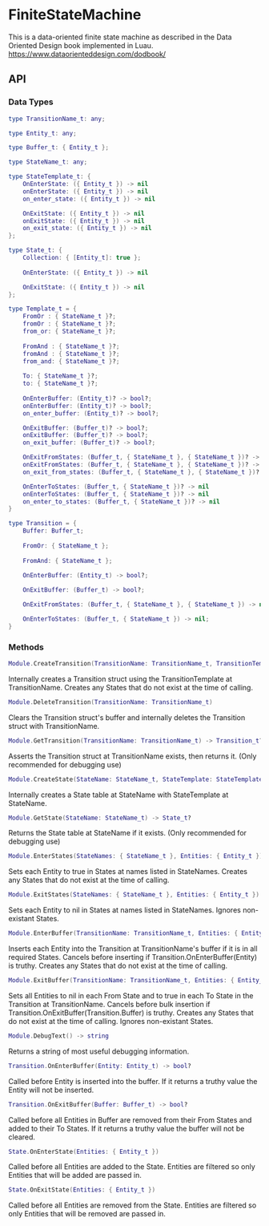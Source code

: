 # FiniteStateMachine
This is a data-oriented finite state machine as described in the Data Oriented Design book implemented in Luau. https://www.dataorienteddesign.com/dodbook/

## API

### Data Types
```lua
type TransitionName_t: any;
```

```lua
type Entity_t: any;
```

```lua
type Buffer_t: { Entity_t };
```

```lua
type StateName_t: any;
```

```lua
type StateTemplate_t: {    
    OnEnterState: ({ Entity_t }) -> nil
    onEnterState: ({ Entity_t }) -> nil
    on_enter_state: ({ Entity_t }) -> nil

    OnExitState: ({ Entity_t }) -> nil
    onExitState: ({ Entity_t }) -> nil
    on_exit_state: ({ Entity_t }) -> nil
};
```

```lua
type State_t: {
    Collection: { [Entity_t]: true };
    
    OnEnterState: ({ Entity_t }) -> nil

    OnExitState: ({ Entity_t }) -> nil
};
```

```lua
type Template_t = {
    FromOr : { StateName_t }?;
    fromOr : { StateName_t }?;
    from_or: { StateName_t }?;
    
    FromAnd : { StateName_t }?;
    fromAnd : { StateName_t }?;
    from_and: { StateName_t }?;
    
    To: { StateName_t }?;
    to: { StateName_t }?;
    
    OnEnterBuffer: (Entity_t)? -> bool?;
    onEnterBuffer: (Entity_t)? -> bool?;
    on_enter_buffer: (Entity_t)? -> bool?;

    OnExitBuffer: (Buffer_t)? -> bool?;
    onExitBuffer: (Buffer_t)? -> bool?;
    on_exit_buffer: (Buffer_t)? -> bool?;

    OnExitFromStates: (Buffer_t, { StateName_t }, { StateName_t })? -> nil
    onExitFromStates: (Buffer_t, { StateName_t }, { StateName_t })? -> nil
    on_exit_from_states: (Buffer_t, { StateName_t }, { StateName_t })? -> nil

    OnEnterToStates: (Buffer_t, { StateName_t })? -> nil
    onEnterToStates: (Buffer_t, { StateName_t })? -> nil
    on_enter_to_states: (Buffer_t, { StateName_t })? -> nil
}
```

```lua
type Transition = {
    Buffer: Buffer_t;
    
    FromOr: { StateName_t };
    
    FromAnd: { StateName_t };
    
    OnEnterBuffer: (Entity_t) -> bool?;

    OnExitBuffer: (Buffer_t) -> bool?;

    OnExitFromStates: (Buffer_t, { StateName_t }, { StateName_t }) -> nil;

    OnEnterToStates: (Buffer_t, { StateName_t }) -> nil;
}
```

### Methods
```lua
Module.CreateTransition(TransitionName: TransitionName_t, TransitionTemplate: Template_t)
```
Internally creates a Transition struct using the TransitionTemplate at TransitionName. Creates any States that do not exist at the time of calling.

```lua
Module.DeleteTransition(TransitionName: TransitionName_t)
```
Clears the Transition struct's buffer and internally deletes the Transition struct with TransitionName.

```lua
Module.GetTransition(TransitionName: TransitionName_t) -> Transition_t?
```
Asserts the Transition struct at TransitionName exists, then returns it. (Only recommended for debugging use)

```lua
Module.CreateState(StateName: StateName_t, StateTemplate: StateTemplate_t?)
```
Internally creates a State table at StateName with StateTemplate at StateName.

```lua
Module.GetState(StateName: StateName_t) -> State_t?
```
Returns the State table at StateName if it exists. (Only recommended for debugging use)

```lua
Module.EnterStates(StateNames: { StateName_t }, Entities: { Entity_t })
```
Sets each Entity to true in States at names listed in StateNames. Creates any States that do not exist at the time of calling.

```lua
Module.ExitStates(StateNames: { StateName_t }, Entities: { Entity_t })
```
Sets each Entity to nil in States at names listed in StateNames. Ignores non-existant States.

```lua
Module.EnterBuffer(TransitionName: TransitionName_t, Entities: { Entity_t })
```
Inserts each Entity into the Transition at TransitionName's buffer if it is in all required States. Cancels before inserting if Transition.OnEnterBuffer(Entity) is truthy. Creates any States that do not exist at the time of calling.

```lua
Module.ExitBuffer(TransitionName: TransitionName_t, Entities: { Entity_t })
```
Sets all Entities to nil in each From State and to true in each To State in the Transition at TransitionName. Cancels before bulk insertion if Transition.OnExitBuffer(Transition.Buffer) is truthy. Creates any States that do not exist at the time of calling. Ignores non-existant States.

```lua
Module.DebugText() -> string
```
Returns a string of most useful debugging information.

```lua
Transition.OnEnterBuffer(Entity: Entity_t) -> bool?
```
Called before Entity is inserted into the buffer. If it returns a truthy value the Entity will not be inserted.

```lua
Transition.OnExitBuffer(Buffer: Buffer_t) -> bool?
```
Called before all Entities in Buffer are removed from their From States and added to their To States. If it returns a truthy value the buffer will not be cleared.

```lua
State.OnEnterState(Entities: { Entity_t })
```
Called before all Entities are added to the State. Entities are filtered so only Entities that will be added are passed in.

```lua
State.OnExitState(Entities: { Entity_t })
```
Called before all Entities are removed from the State. Entities are filtered so only Entities that will be removed are passed in.